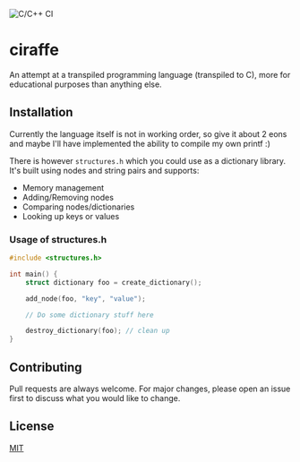![C/C++ CI](https://github.com/Z3R-0/ciraffe/workflows/C/C++%20CI/badge.svg?branch=master)
# ciraffe
An attempt at a transpiled programming language (transpiled to C), more for educational purposes than anything else.

## Installation
Currently the language itself is not in working order, so give it about 2 eons and maybe I'll have implemented the ability to compile my own printf :)

There is however ```structures.h``` which you could use as a dictionary library.
It's built using nodes and string pairs and supports:
* Memory management
* Adding/Removing nodes
* Comparing nodes/dictionaries
* Looking up keys or values

### Usage of structures.h
```c
#include <structures.h>

int main() {
    struct dictionary foo = create_dictionary();

    add_node(foo, "key", "value");

    // Do some dictionary stuff here

    destroy_dictionary(foo); // clean up 
}
```

## Contributing
Pull requests are always welcome. For major changes, please open an issue first to discuss what you would like to change.

## License
[MIT](https://choosealicense.com/licenses/mit/)
